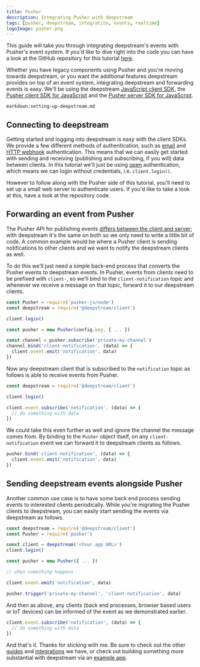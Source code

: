 ```yaml
---
title: Pusher
description: Integrating Pusher with deepstream
tags: [pusher, deepstream, integration, events, realtime]
logoImage: pusher.png
---
```

This guide will take you through integrating deepstream's events with Pusher's event system. If you'd like to dive right into the code you can have a look at the GitHub repository for this tutorial [here](https://github.com/deepstreamIO/demos-js/tree/master/integration/pusher).

Whether you have legacy components using Pusher and you're moving towards deepstream, or you want the additional features deepstream provides on top of an event system, integrating deepstream and forwarding events is easy. We'll be using the deepstream [JavaScript client SDK](/docs/client-js/client/), the [Pusher client SDK for JavaScript](https://github.com/pusher/pusher-js) and the [Pusher server SDK for JavaScript](https://github.com/pusher/pusher-http-node).

`markdown:setting-up-deepstream.md`

## Connecting to deepstream

Getting started and logging into deepstream is easy with the client SDKs. We provide a few different methods of authentication, such as [email](/tutorials/guides/email-auth) and [HTTP webhook](/tutorials/guides/http-webhook-auth) authentication. This means that we can easily get started with sending and receiving (publishing and subscribing, if you will) data between clients. In this tutorial we'll just be using [open](/tutorials/guides/open-auth) authentication, which means we can login without credentials, i.e. `client.login()`.

However to follow along with the Pusher side of this tutorial, you'll need to set up a small web server to authenticate users. If you'd like to take a look at this, have a look at the repository code.

## Forwarding an event from Pusher

The Pusher API for publishing events [differs between the client and server](https://pusher.com/docs/client_api_guide/client_events#trigger-events); with deepstream it's the same on both so we only need to write a little bit of code. A common example would be where a Pusher client is sending notifications to other clients and we want to notify the deepstream clients as well.

To do this we'll just need a simple back-end process that converts the Pusher events to deepstream events. In Pusher, events from clients need to be prefixed with `client-`, so we'll bind to the `client-notification` topic and whenever we receive a message on that topic, forward it to our deepstream clients.

```javascript
const Pusher = require('pusher-js/node')
const deepstream = require('@deepstream/client')

client.login()

const pusher = new Pusher(config.key, { ... })

const channel = pusher.subscribe('private-my-channel')
channel.bind('client-notification', (data) => {
  client.event.emit('notification', data)
})
```

Now any deepstream client that is subscribed to the `notification` topic as follows is able to receive events from Pusher.

```javascript
const deepstream = require('@deepstream/client')

client.login()

client.event.subscribe('notification', (data) => {
  // do something with data
})
```

We could take this even further as well and ignore the channel the message comes from. By binding to the `Pusher` object itself, on any `client-notification` event we can forward it to deepstream clients as follows.

```javascript
pusher.bind('client-notification', (data) => {
  client.event.emit('notification', data)
})
```

## Sending deepstream events alongside Pusher

Another common use case is to have some back end process sending events to interested clients periodically. While you're migrating the Pusher clients to deepstream, you can easily start sending the events via deepstream as follows.

```javascript
const deepstream = require('@deepstream/client')
const Pusher = require('pusher')

const client = deepstream('<Your app URL>')
client.login()

const pusher = new Pusher({ ... })

// when something happens

client.event.emit('notification', data)

pusher.trigger('private-my-channel', 'client-notification', data)
```

And then as above, any clients (back end processes, browser based users or IoT devices) can be informed of the event as we demonstrated earlier.

```javascript
client.event.subscribe('notification', (data) => {
  // do something with data
})
```

And that's it. Thanks for sticking with me. Be sure to check out the other [guides](/tutorials/#guides) and [integrations](/tutorials/#integrations) we have, or check out building something more substantial with deepstream via an [example app](/tutorials/#example-apps).
